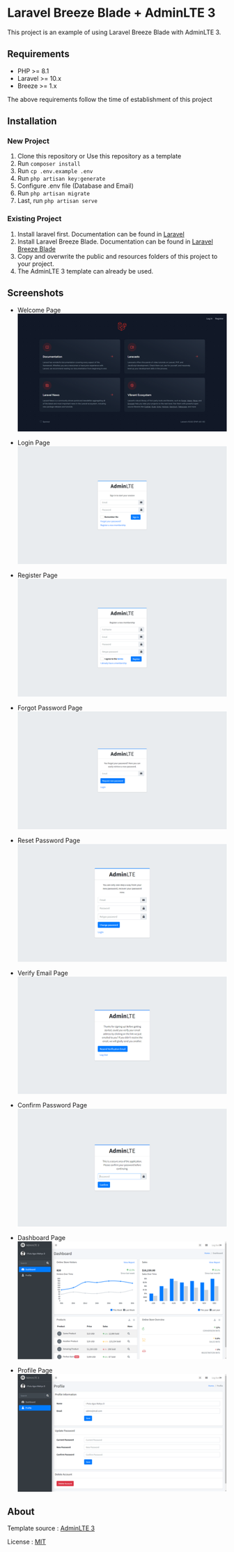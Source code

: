 # Laravel Breeze Blade + AdminLTE 3

This project is an example of using Laravel Breeze Blade with AdminLTE 3.

## Requirements

-   PHP >= 8.1
-   Laravel >= 10.x
-   Breeze >= 1.x

The above requirements follow the time of establishment of this project

## Installation

### New Project

1. Clone this repository or Use this repository as a template
2. Run `composer install`
3. Run `cp .env.example .env`
4. Run `php artisan key:generate`
5. Configure .env file (Database and Email)
6. Run `php artisan migrate`
7. Last, run `php artisan serve`

### Existing Project

1. Install laravel first. Documentation can be found in [Laravel](https://laravel.com/docs/10.x)
2. Install Laravel Breeze Blade. Documentation can be found in [Laravel Breeze Blade](https://laravel.com/docs/10.x/starter-kits)
3. Copy and overwrite the public and resources folders of this project to your project.
4. The AdminLTE 3 template can already be used.

## Screenshots

-   Welcome Page
    ![Welcome Page](docs/1.png)

-   Login Page
    ![Login Page](docs/2.png)

-   Register Page
    ![Register Page](docs/3.png)

-   Forgot Password Page
    ![Forgot Password Page](docs/4.png)

-   Reset Password Page
    ![Reset Password Page](docs/5.png)

-   Verify Email Page
    ![Verify Email Page](docs/8.png)

-   Confirm Password Page
    ![Confirm Password Page](docs/9.png)

-   Dashboard Page
    ![Dashboard Page](docs/6.png)

-   Profile Page
    ![Profile Page](docs/7.png)

## About

Template source : [AdminLTE 3](https://adminlte.io/themes/v3/)

License : [MIT](https://opensource.org/licenses/MIT)
